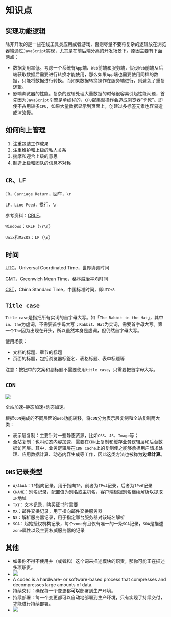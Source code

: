 # 知识点

## 实现功能逻辑

除非开发的是一些在线工具类应用或者游戏，否则尽量不要将复杂的逻辑放在浏览器端通过`JavaScript`实现，尤其是在前后端分离的开发场景下。原因主要有下面两点：

- 数据复用率低。考虑一个系统有`App`端、`Web`前端和服务端，假设`Web`前端从后端获取数据后需要进行转换才能使用，那么如果`App`端也需要使用同样的数据，只能将数据进行转换。而如果数据转换操作在服务端进行，则避免了重复逻辑。
- 影响浏览器的性能。复杂的逻辑处理大量数据的时候很容易引起性能问题，首先因为`JavaScript`引擎是单线程的，`CPU`密集型操作会造成浏览器“卡死”。即使不占用较多`CPU`，如果大量数据显示到页面上，创建过多标签元素也容易造成渲染慢。

## 如何向上管理

1. 注重包装工作成果
2. 注重维护和上级的私人关系
3. 揣摩和迎合上级的意思
4. 制造上级和团队的信息不对称

## `CR`、`LF`

`CR`，`Carriage Return`，回车，`\r`

`LF`，`Line Feed`，换行，`\n`

参考资料：[CRLF](https://developer.mozilla.org/zh-CN/docs/Glossary/CRLF)。

`Windows`：`CRLF`（`\r\n`）

`Unix`和`MacOS`：`LF`（`\n`）

## 时间

[UTC](https://zh.wikipedia.org/wiki/%E5%8D%8F%E8%B0%83%E4%B8%96%E7%95%8C%E6%97%B6)，Universal Coordinated Time，世界协调时间

[GMT](https://zh.wikipedia.org/wiki/%E6%A0%BC%E6%9E%97%E5%B0%BC%E6%B2%BB%E6%A8%99%E6%BA%96%E6%99%82%E9%96%93)，Greenwich Mean Time，格林威治平均时间

[CST](https://zh.wikipedia.org/wiki/%E5%8C%97%E4%BA%AC%E6%97%B6%E9%97%B4)，China Standard Time，中国标准时间，即`UTC+8`

## `Title case`

`Title case`是指把所有实词的首字母大写。如「`The Rabbit in the Hat`」，其中`in`、`the`为虚词，不需要首字母大写；`Rabbit`、`Hat`为实词，需要首字母大写。第一个`The`因为出现在开头，所以虽然本身是虚词，但仍然首字母大写。

使用场景：

- 文档的标题、章节的标题
- 页面的标题，包括浏览器标签名、表格标题、表单标题等

注意：按钮中的文案和副标题不需要使用`title case`，只需要把首字母大写。

## `CDN`

![](/skill-blog/img/0088.png)

全站加速`=`静态加速`+`动态加速。

根据`CDN`完成的不同层面的`Web`功能转移，将`CDN`分为表示层复制和全站复制两大类：

- 表示层复制：主要针对一些静态资源，比如`CSS`、`JS`、`Image`等；
- 全站复制：也叫动态内容加速，需要在`CDN`上复制和缓存业务逻辑层和后台数据访问层。其中，业务逻辑层在`CDN Cache`上的复制使之能够承担用户请求处理、应用数据计算、动态内容生成等工作，因此这类方法也被称为**边缘计算**。

## `DNS`记录类型

- `A/AAAA`：`IP`指向记录，用于指向`IP`。前者为`IPv4`记录，后者为`IPv6`记录
- `CNAME`：别名记录，配置值为别名或主机名，客户端根据别名继续解析以提取`IP`地址
- `TXT`：文本记录，购买证书时需要
- `MX`：邮件交换记录，用于指向邮件交换服务器
- `NS`：解析服务器记录，用于指定哪台服务器对该域名解析
- `SOA`：起始授权机构记录，每个`zone`有且仅有唯一的一条`SOA`记录，`SOA`是描述`zone`属性以及主要权威服务器的记录

## 其他

- 如果你不得不使用并（或者和）这个词来描述模块的职责，那你可能正在描述多项职责。
- ![](/skill-blog/img/0058.png)
- A codec is a hardware- or software-based process that compresses and decompresses large amounts of data.
- 持续交付：确保每一个变更都**可以**部署到生产环境。
- 持续部署：每一个变更都可以自动地部署到生产环境，只有实现了持续交付，才能进行持续部署。
- ![](/skill-blog/img/0098.png)
